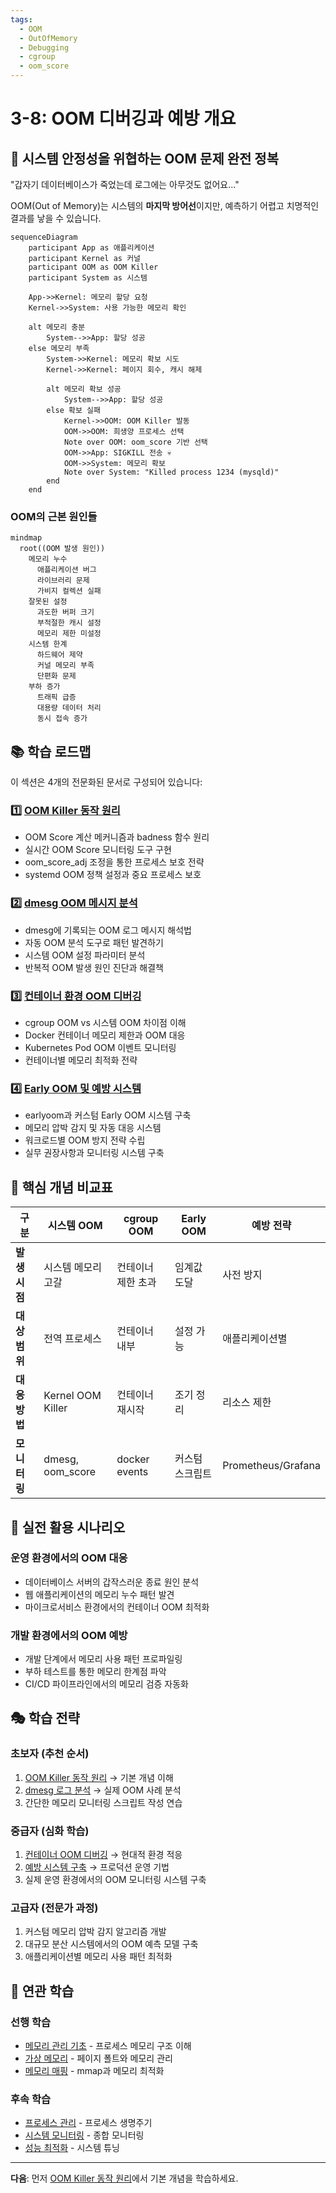 ```yaml
---
tags:
  - OOM
  - OutOfMemory
  - Debugging
  - cgroup
  - oom_score
---
```


# 3-8: OOM 디버깅과 예방 개요

## 🎯 시스템 안정성을 위협하는 OOM 문제 완전 정복

"갑자기 데이터베이스가 죽었는데 로그에는 아무것도 없어요..."

OOM(Out of Memory)는 시스템의 **마지막 방어선**이지만, 예측하기 어렵고 치명적인 결과를 낳을 수 있습니다.

```mermaid
sequenceDiagram
    participant App as 애플리케이션
    participant Kernel as 커널
    participant OOM as OOM Killer
    participant System as 시스템

    App->>Kernel: 메모리 할당 요청
    Kernel->>System: 사용 가능한 메모리 확인

    alt 메모리 충분
        System-->>App: 할당 성공
    else 메모리 부족
        System->>Kernel: 메모리 확보 시도
        Kernel->>Kernel: 페이지 회수, 캐시 해제

        alt 메모리 확보 성공
            System-->>App: 할당 성공
        else 확보 실패
            Kernel->>OOM: OOM Killer 발동
            OOM->>OOM: 희생양 프로세스 선택
            Note over OOM: oom_score 기반 선택
            OOM->>App: SIGKILL 전송 💀
            OOM->>System: 메모리 확보
            Note over System: "Killed process 1234 (mysqld)"
        end
    end
```

### OOM의 근본 원인들

```mermaid
mindmap
  root((OOM 발생 원인))
    메모리 누수
      애플리케이션 버그
      라이브러리 문제
      가비지 컬렉션 실패
    잘못된 설정
      과도한 버퍼 크기
      부적절한 캐시 설정
      메모리 제한 미설정
    시스템 한계
      하드웨어 제약
      커널 메모리 부족
      단편화 문제
    부하 증가
      트래픽 급증
      대용량 데이터 처리
      동시 접속 증가
```

## 📚 학습 로드맵

이 섹션은 4개의 전문화된 문서로 구성되어 있습니다:

### 1️⃣ [OOM Killer 동작 원리](08a-oom-killer-fundamentals.md)

- OOM Score 계산 메커니즘과 badness 함수 원리
- 실시간 OOM Score 모니터링 도구 구현
- oom_score_adj 조정을 통한 프로세스 보호 전략
- systemd OOM 정책 설정과 중요 프로세스 보호

### 2️⃣ [dmesg OOM 메시지 분석](08b-oom-log-analysis.md)

- dmesg에 기록되는 OOM 로그 메시지 해석법
- 자동 OOM 분석 도구로 패턴 발견하기
- 시스템 OOM 설정 파라미터 분석
- 반복적 OOM 발생 원인 진단과 해결책

### 3️⃣ [컨테이너 환경 OOM 디버깅](08c-container-oom-debugging.md)

- cgroup OOM vs 시스템 OOM 차이점 이해
- Docker 컨테이너 메모리 제한과 OOM 대응
- Kubernetes Pod OOM 이벤트 모니터링
- 컨테이너별 메모리 최적화 전략

### 4️⃣ [Early OOM 및 예방 시스템](08d-oom-prevention-strategies.md)

- earlyoom과 커스텀 Early OOM 시스템 구축
- 메모리 압박 감지 및 자동 대응 시스템
- 워크로드별 OOM 방지 전략 수립
- 실무 권장사항과 모니터링 시스템 구축

## 🎯 핵심 개념 비교표

| 구분 | 시스템 OOM | cgroup OOM | Early OOM | 예방 전략 |
|------|------------|------------|-----------|----------|
| **발생 시점** | 시스템 메모리 고갈 | 컨테이너 제한 초과 | 임계값 도달 | 사전 방지 |
| **대상 범위** | 전역 프로세스 | 컨테이너 내부 | 설정 가능 | 애플리케이션별 |
| **대응 방법** | Kernel OOM Killer | 컨테이너 재시작 | 조기 정리 | 리소스 제한 |
| **모니터링** | dmesg, oom_score | docker events | 커스텀 스크립트 | Prometheus/Grafana |

## 🚀 실전 활용 시나리오

### 운영 환경에서의 OOM 대응

- 데이터베이스 서버의 갑작스러운 종료 원인 분석
- 웹 애플리케이션의 메모리 누수 패턴 발견
- 마이크로서비스 환경에서의 컨테이너 OOM 최적화

### 개발 환경에서의 OOM 예방

- 개발 단계에서 메모리 사용 패턴 프로파일링
- 부하 테스트를 통한 메모리 한계점 파악
- CI/CD 파이프라인에서의 메모리 검증 자동화

## 🎭 학습 전략

### 초보자 (추천 순서)

1. [OOM Killer 동작 원리](08a-oom-killer-fundamentals.md) → 기본 개념 이해
2. [dmesg 로그 분석](08b-oom-log-analysis.md) → 실제 OOM 사례 분석
3. 간단한 메모리 모니터링 스크립트 작성 연습

### 중급자 (심화 학습)

1. [컨테이너 OOM 디버깅](08c-container-oom-debugging.md) → 현대적 환경 적응
2. [예방 시스템 구축](08d-oom-prevention-strategies.md) → 프로덕션 운영 기법
3. 실제 운영 환경에서의 OOM 모니터링 시스템 구축

### 고급자 (전문가 과정)

1. 커스텀 메모리 압박 감지 알고리즘 개발
2. 대규모 분산 시스템에서의 OOM 예측 모델 구축
3. 애플리케이션별 메모리 사용 패턴 최적화

## 🔗 연관 학습

### 선행 학습

- [메모리 관리 기초](../chapter-02-memory/01-process-memory.md) - 프로세스 메모리 구조 이해
- [가상 메모리](03-page-fault.md) - 페이지 폴트와 메모리 관리
- [메모리 매핑](06-memory-mapping-optimization.md) - mmap과 메모리 최적화

### 후속 학습

- [프로세스 관리](../chapter-04-process-thread/01-process-creation.md) - 프로세스 생명주기
- [시스템 모니터링](../chapter-13-observability-debugging/01-logging-monitoring.md) - 종합 모니터링
- [성능 최적화](../chapter-11-performance-optimization/05-system-tuning.md) - 시스템 튜닝

---

**다음**: 먼저 [OOM Killer 동작 원리](08a-oom-killer-fundamentals.md)에서 기본 개념을 학습하세요.
